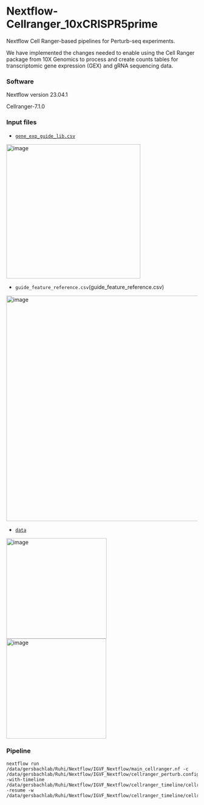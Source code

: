 # Nextflow-Cellranger_10xCRISPR5prime
Nextflow Cell Ranger-based pipelines for Perturb-seq experiments.

We have implemented the changes needed to enable using the Cell Ranger package from 10X Genomics to process and create counts tables for transcriptomic gene expression (GEX) and gRNA sequencing data.

### Software
Nextflow version 23.04.1

Cellranger-7.1.0

### Input files
- [`gene_exp_guide_lib.csv`](gene_exp_guide_lib.csv)
<img width="353" alt="image" src="https://github.com/Gersbachlab-Bioinformatics/Nextflow-Cellranger_10xCRISPR5prime/assets/104788472/cf02af03-c968-4477-b303-bd668f292f4e">

- `guide_feature_reference.csv`(guide_feature_reference.csv)
<img width="593" alt="image" src="https://github.com/Gersbachlab-Bioinformatics/Nextflow-Cellranger_10xCRISPR5prime/assets/104788472/e2fab8e5-5ffc-4a5a-b172-cff3571333e7">

- [`data`](data)
<img width="264" alt="image" src="https://github.com/Gersbachlab-Bioinformatics/Nextflow-Cellranger_10xCRISPR5prime/assets/104788472/92551277-7ce3-43d8-8648-eef757d92411">
<img width="263" alt="image" src="https://github.com/Gersbachlab-Bioinformatics/Nextflow-Cellranger_10xCRISPR5prime/assets/104788472/2cd55e59-f3d2-4e74-9630-df8b62402046">

### Pipeline
```
nextflow run /data/gersbachlab/Ruhi/Nextflow/IGVF_Nextflow/main_cellranger.nf -c /data/gersbachlab/Ruhi/Nextflow/IGVF_Nextflow/cellranger_perturb.config -with-timeline /data/gersbachlab/Ruhi/Nextflow/IGVF_Nextflow/cellranger_timeline/cellranger_out -resume -w /data/gersbachlab/Ruhi/Nextflow/IGVF_Nextflow/cellranger_timeline/cellranger_all
```
